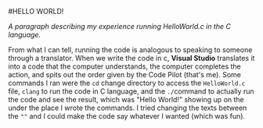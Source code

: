 #HELLO WORLD!

*A paragraph describing my experience running HelloWorld.c in the C language.*

From what I can tell, running the code is analogous to speaking to someone through a translator. When we write the code in c, **Visual Studio** translates it into a code that the computer understands, the computer completes the action, and spits out the order given by the Code Pilot (that's me). Some commands I ran were the `cd` change directory to access the `HelloWorld.c` file, `clang` to run the code in C language, and the `./`command to actually run the code and see the result, which was "Hello World!" showing up on the under the place I wrote the commands. I tried changing the texts between the `""` and I could make the code say whatever I wanted (which was fun).

